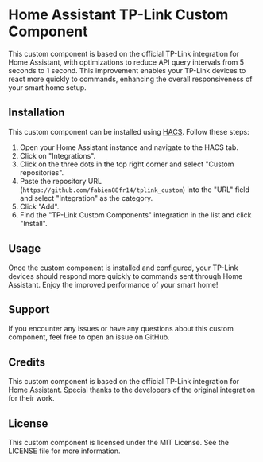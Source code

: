 # Home Assistant TP-Link Custom Component
This custom component is based on the official TP-Link integration for Home Assistant, with optimizations to reduce API query intervals from 5 seconds to 1 second. This improvement enables your TP-Link devices to react more quickly to commands, enhancing the overall responsiveness of your smart home setup.


## Installation

This custom component can be installed using [HACS](https://hacs.xyz/). Follow these steps:

1. Open your Home Assistant instance and navigate to the HACS tab.
2. Click on "Integrations".
3. Click on the three dots in the top right corner and select "Custom repositories".
4. Paste the repository URL (`https://github.com/fabien88fr14/tplink_custom`) into the "URL" field and select "Integration" as the category.
5. Click "Add".
6. Find the "TP-Link Custom Components" integration in the list and click "Install".

## Usage
Once the custom component is installed and configured, your TP-Link devices should respond more quickly to commands sent through Home Assistant. Enjoy the improved performance of your smart home!

## Support
If you encounter any issues or have any questions about this custom component, feel free to open an issue on GitHub.

## Credits
This custom component is based on the official TP-Link integration for Home Assistant. Special thanks to the developers of the original integration for their work.

## License
This custom component is licensed under the MIT License. See the LICENSE file for more information.